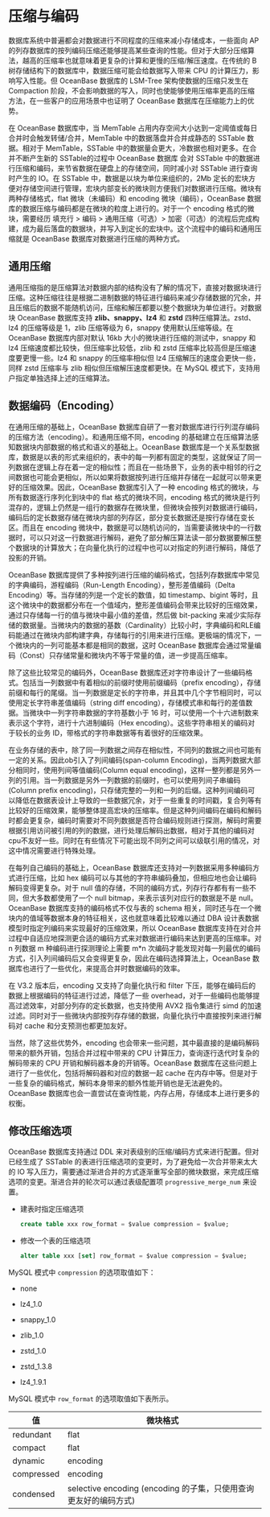 # 压缩与编码

数据库系统中普遍都会对数据进行不同程度的压缩来减小存储成本，一些面向 AP 的列存数据库的按列编码压缩还能够提高某些查询的性能。但对于大部分压缩算法，越高的压缩率也就意味着更复杂的计算和更慢的压缩/解压速度。在传统的 B 树存储结构下的数据库中，数据压缩可能会给数据写入带来 CPU 的计算压力，影响写入性能。但 OceanBase 数据库的 LSM-Tree 架构使数据的压缩只发生在 Compaction 阶段，不会影响数据的写入，同时也使能够使用压缩率更高的压缩方法，在一些客户的应用场景中也证明了 OceanBase 数据库在压缩能力上的优势。

在 OceanBase 数据库中，当 MemTable 占用内存空间大小达到一定阈值或每日合并时会触发转储/合并，MemTable 中的数据落盘并合并成静态的 SSTable 数据。相对于 MemTable，SSTable 中的数据量会更大，冷数据也相对更多。在合并不断产生新的 SSTable的过程中 OceanBase 数据库 会对 SSTable 中的数据进行压缩和编码，来节省数据在硬盘上的存储空间，同时减小对 SSTable 进行查询时产生的 IO。在 SSTable 中，数据是以块为单位来组织的，2Mb 定长的宏块方便对存储空间进行管理，宏块内部变长的微块则方便我们对数据进行压缩。微块有两种存储格式，flat 微块（未编码）和 encoding 微块（编码），OceanBase 数据库的数据压缩与编码都是在微块的粒度上进行的。对于一个 encoding 格式的微块，需要经历 填充行 \> 编码 \> 通用压缩（可选）\> 加密（可选）的流程后完成构建，成为最后落盘的数据块，并写入到定长的宏块中。这个流程中的编码和通用压缩就是 OceanBase 数据库对数据进行压缩的两种方式。

## 通用压缩

通用压缩指的是压缩算法对数据内部的结构没有了解的情况下，直接对数据块进行压缩。这种压缩往往是根据二进制数据的特征进行编码来减少存储数据的冗余，并且压缩后的数据不能随机访问，压缩和解压都要以整个数据块为单位进行。对数据块 OceanBase 数据库支持 **zlib、snappy、lz4** 和 **zstd** 四种压缩算法。zstd、lz4 的压缩等级是 1，zlib 压缩等级为 6，snappy 使用默认压缩等级。在 OceanBase 数据库内部对默认 16kb 大小的微块进行压缩的测试中，snappy 和 lz4 压缩速度都比较快，但压缩率比较低，zlib 和 zstd 压缩率比较高但是压缩速度要更慢一些。lz4 和 snappy 的压缩率相似但 lz4 压缩解压的速度会更快一些，同样 zstd 压缩率与 zlib 相似但压缩解压速度都更快。在 MySQL 模式下，支持用户指定单独选择上述的压缩算法。

## 数据编码（Encoding）

在通用压缩的基础上，OceanBase 数据库自研了一套对数据库进行行列混存编码的压缩方法（encoding）。和通用压缩不同，encoding 的基础建立在压缩算法感知数据块内部数据的格式和语义的基础上。OceanBase 数据库是一个关系型数据库，数据是以表的形式来组织的，表中的每一列都有固定的类型，这就保证了同一列数据在逻辑上存在着一定的相似性；而且在一些场景下，业务的表中相邻的行之间数据也可能会更相似，所以如果将数据按列进行压缩并存储在一起就可以带来更好的压缩效果。因此，OceanBase 数据库引入了一种 encoding 格式的微块，与所有数据逐行序列化到块中的 flat 格式的微块不同，encoding 格式的微块是行列混存的，逻辑上仍然是一组行的数据存在微块里，但微块会按列对数据进行编码，编码后的定长数据存储在微块内部的列存区，部分变长数据还是按行存储在变长区。而且在 encoding 微块中，数据是可以随机访问的，当需要读微块中的一行数据时，可以只对这一行数据进行解码，避免了部分解压算法读一部分数据要解压整个数据块的计算放大；在向量化执行的过程中也可以对指定的列进行解码，降低了投影的开销。

OceanBase 数据库提供了多种按列进行压缩的编码格式，包括列存数据库中常见的字典编码，游程编码（Run-Length Encoding），整形差值编码（Delta Encoding）等。当存储的列是一个定长的数值，如 timestamp、bigint 等时，且这个微块中的数据都分布在一个值域内，整形差值编码会带来比较好的压缩效果，通过只存储每一行的值与微块中最小值的差值，然后做 bit-packing 来减少实际存储的数据量。当微块内的数据的基数（Cardinality）比较小时，字典编码和RLE编码能通过在微块内部构建字典，存储每行的引用来进行压缩。更极端的情况下，一个微块内的一列可能基本都是相同的数据，这时 OceanBase 数据库会通过常量编码（Const）只存储常量和微块内不等于常量的值，进一步提高压缩率。

除了这些比较常见的编码外，OceanBase 数据库还对字符串设计了一些编码格式。包括当一列数据中有着相似的前缀时使用前缀编码（prefix encoding），存储前缀和每行的尾缀。当一列数据是定长的字符串，并且其中几个字节相同时，可以使用定长字符串差值编码（string diff encoding），存储模式串和每行的差值数据。当微块中一列字符串数据的字符基数小于 16 时，可以使用一个十六进制数来表示这个字符，进行十六进制编码（Hex encoding）。这些字符串相关的编码对于较长的业务 ID，带格式的字符串数据等有着很好的压缩效果。

在业务存储的表中，除了同一列数据之间存在相似性，不同列的数据之间也可能有一定的关系。因此ob引入了列间编码(span-column Encoding)，当两列数据大部分相同时，使用列间等值编码(Column equal encoding)，这样一整列都是另外一列的引用。当一列数据是另外一列数据的前缀时，也可以使用列间子串编码(Column prefix encoding)，只存储完整的一列和一列的后缀。这种列间编码可以降低在数据表设计上导致的一些数据冗余，对于一些重复的时间戳，复合列等有比较好的压缩效果，能够整体提高宏块的压缩率。但是这种列间编码在编码和解码时都会更复杂，编码时需要对不同列数据是否符合编码规则进行探测，解码时需要根据引用访问被引用的列的数据，进行处理后解码出数据，相对于其他的编码对cpu不友好一些。同时在有些情况下可能出现不同列之间可以级联引用的情况，对这中情况需要进行特殊处理。

在每列自己编码的基础上，OceanBase 数据库还支持对一列数据采用多种编码方式进行压缩，比如 hex 编码可以与其他的字符串编码叠加，但相应地也会让编码解码变得更复杂。对于 null 值的存储，不同的编码方式，列存行存都有有一些不同，但大多数都使用了一个 null bitmap，来表示该列对应行的数据是不是 null。OceanBase 数据库支持的编码格式不仅与表的 schema 相关，同时还与在一个微块内的值域等数据本身的特征相关，这也就意味着比较难以通过 DBA 设计表数据模型时指定列编码来实现最好的压缩效果，所以 OceanBase 数据库支持在对合并过程中自适应地探测更合适的编码方式来对数据进行编码来达到更高的压缩率。对 n 列数据 m 种编码进行探测理论上需要 m\*n 次编码才能发现对每一列最优的编码方式，引入列间编码后又会变得更复杂，因此在编码选择算法上，OceanBase 数据库也进行了一些优化，来提高合并时数据编码的效率。

在 V3.2 版本后，encoding 又支持了向量化执行和 filter 下压，能够在编码后的数据上根据编码的特征进行过滤，降低了一些 overhead，对于一些编码也能够提高过滤效率，对部分列存的定长数据，也支持使用 AVX2 指令集进行 simd 的加速过滤。同时对于一些微块内部按列存存储的数据，向量化执行中直接按列来进行解码对 cache 和分支预测也都更加友好。

当然，除了这些优势外，encoding 也会带来一些问题，其中最直接的是编码解码带来的额外开销，包括合并过程中带来的 CPU 计算压力，查询逐行迭代时复杂的解码带来的 CPU 开销和解码器本身的开销等。OceanBase 数据库在这些问题上进行了一些优化，包括将解码器和对应的数据一起 cache 在内存中等。但是对于一些复杂的编码格式，解码本身带来的额外性能开销也是无法避免的。OceanBase 数据库也会一直尝试在查询性能，内存占用，存储成本上进行更多的权衡。

## 修改压缩选项

OceanBase 数据库支持通过 DDL 来对表级别的压缩/编码方式来进行配置。但对已经生成了 SSTable 的表进行压缩选项的变更时，为了避免给一次合并带来太大的 IO 写入压力，需要通过渐进合并的方式逐渐重写全部的微块数据，来完成压缩选项的变更。渐进合并的轮次可以通过表级配置项 `progressive_merge_num` 来设置。

* 建表时指定压缩选项

    ```sql
    create table xxx row_format = $value compression = $value;
    ```

* 修改一个表的压缩选项

    ```sql
    alter table xxx [set] row_format = $value compression = $value;
    ```

MySQL 模式中 `compression` 的选项取值如下：

* none

* lz4_1.0

* snappy_1.0

* zlib_1.0

* zstd_1.0

* zstd_1.3.8

* lz4_1.9.1

MySQL 模式中 `row_format` 的选项取值如下表所示。

|     值      |                               微块格式                               |
|------------|------------------------------------------------------------------|
| redundant  | flat                                                             |
| compact    | flat                                                             |
| dynamic    | encoding                                                         |
| compressed | encoding                                                         |
| condensed  | selective encoding  (encoding 的子集，只使用查询更友好的编码方式) |
